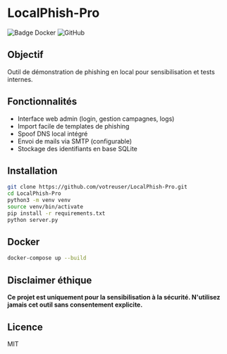 # LocalPhish-Pro

![Badge Docker](https://img.shields.io/docker/image-size/library/python/latest)
![GitHub](https://img.shields.io/github/license/youruser/LocalPhish-Pro)

## Objectif
Outil de démonstration de phishing en local pour sensibilisation et tests internes.

## Fonctionnalités
- Interface web admin (login, gestion campagnes, logs)
- Import facile de templates de phishing
- Spoof DNS local intégré
- Envoi de mails via SMTP (configurable)
- Stockage des identifiants en base SQLite

## Installation
```bash
git clone https://github.com/votreuser/LocalPhish-Pro.git
cd LocalPhish-Pro
python3 -m venv venv
source venv/bin/activate
pip install -r requirements.txt
python server.py
```

## Docker
```bash
docker-compose up --build
```

## Disclaimer éthique
**Ce projet est uniquement pour la sensibilisation à la sécurité. N'utilisez jamais cet outil sans consentement explicite.**

## Licence
MIT
